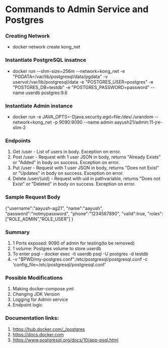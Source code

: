 # Commands to Admin Service and Postgres

### Creating Network
* docker network create kong_net

### Instantiate PostgreSQL insatnce
* docker run --shm-size=256m --network=kong_net -e "PGDATA=/var/lib/postgresql/data/pgdata" -v uservol:/var/lib/postgresql/data -e "POSTGRES_USER=postgres" -e "POSTGRES_DB=testdb" -e "POSTGRES_PASSWORD=password" --name userdb postgres:9.6

### Instantiate Admin instance
* docker run -e JAVA_OPTS=-Djava.security.egd=file:/dev/./urandom --network=kong_net -p 9090:9090 --name admin aayush21/admin:11-jre-slim-2

### Endpoints
1. Get /user - List of users in body. Exception on error.
2. Post /user - Request with 1 user JSON in body, returns "Already Exists" or "Added" in body on success. Exception on error.
3. Put /user - Request with 1 user JSON in body, returns "Does not Exist" or "Updates" in body on success. Exception on error.
4. Delete /user/{uid} - Request with uid in pathvariable, returns "Does not Exist" or "Deleted" in body on success. Exception on error.

### Sample Request Body
{"username":"aayush-ag21",
 "name":"aayush",
 "password":"notmypassword",
 "phone":"1234567890",
 "valid":true,
 "roles":["ROLE_ADMIN","ROLE_USER"]
}

### Summary
1. 1 Ports exposed: 9090 of admin for testing(to be removed)
2. 1 volume: Postgres volume to store userdb
3. To enter psql - docker exec -ti userdb psql -U postgres -d testdb
4. -v "$PWD/my-postgres.conf":/etc/postgresql/postgresql.conf -c 'config_file=/etc/postgresql/postgresql.conf'

### Possible Modifications
1. Making docker-compose.yml
2. Changing JDK Version
3. Logging for Admin service
4. Endpoint logic

### Documentation links:
1. https://hub.docker.com/_/postgres
2. https://docs.docker.com
3. https://www.postgresql.org/docs/10/app-psql.html
